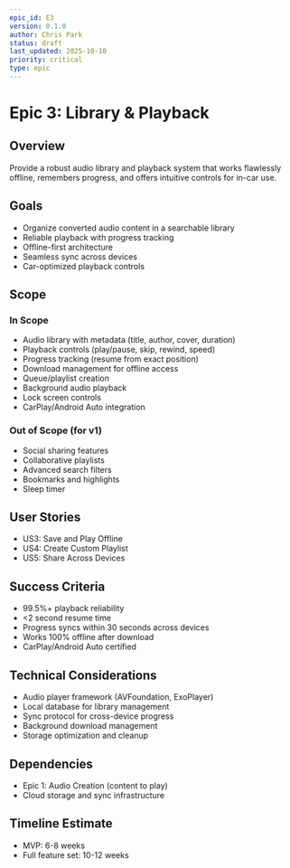 ```yaml
---
epic_id: E3
version: 0.1.0
author: Chris Park
status: draft
last_updated: 2025-10-10
priority: critical
type: epic
---
```


# Epic 3: Library & Playback

## Overview
Provide a robust audio library and playback system that works flawlessly offline, remembers progress, and offers intuitive controls for in-car use.

## Goals
- Organize converted audio content in a searchable library
- Reliable playback with progress tracking
- Offline-first architecture
- Seamless sync across devices
- Car-optimized playback controls

## Scope

### In Scope
- Audio library with metadata (title, author, cover, duration)
- Playback controls (play/pause, skip, rewind, speed)
- Progress tracking (resume from exact position)
- Download management for offline access
- Queue/playlist creation
- Background audio playback
- Lock screen controls
- CarPlay/Android Auto integration

### Out of Scope (for v1)
- Social sharing features
- Collaborative playlists
- Advanced search filters
- Bookmarks and highlights
- Sleep timer

## User Stories
- US3: Save and Play Offline
- US4: Create Custom Playlist
- US5: Share Across Devices

## Success Criteria
- 99.5%+ playback reliability
- <2 second resume time
- Progress syncs within 30 seconds across devices
- Works 100% offline after download
- CarPlay/Android Auto certified

## Technical Considerations
- Audio player framework (AVFoundation, ExoPlayer)
- Local database for library management
- Sync protocol for cross-device progress
- Background download management
- Storage optimization and cleanup

## Dependencies
- Epic 1: Audio Creation (content to play)
- Cloud storage and sync infrastructure

## Timeline Estimate
- MVP: 6-8 weeks
- Full feature set: 10-12 weeks
